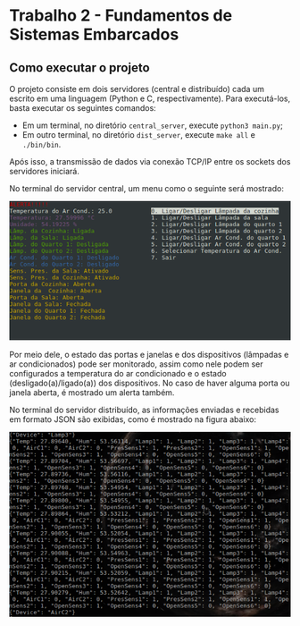 # Trabalho 2 - Fundamentos de Sistemas Embarcados

## Como executar o projeto

O projeto consiste em dois servidores (central e distribuído) cada um escrito em uma linguagem (Python e C, respectivamente).
Para executá-los, basta executar os seguintes comandos:

* Em um terminal, no diretório ```central_server```, execute ```python3 main.py```;
* Em outro terminal, no diretório ```dist_server```, execute ```make all``` e ```./bin/bin```.

Após isso, a transmissão de dados via conexão TCP/IP entre os sockets dos servidores iniciará.

No terminal do servidor central, um menu como o seguinte será mostrado:

![menu](https://github.com/joaorobson/embedded_systems/blob/master/trabalho_2/menu.png)

Por meio dele, o estado das portas e janelas e dos dispositivos (lâmpadas e ar condicionados) pode ser monitorado,
assim como nele podem ser configurados a temperatura do ar condicionado e o estado (desligado(a)/ligado(a)) dos dispositivos.
No caso de haver alguma porta ou janela aberta, é mostrado um alerta também. 

No terminal do servidor distribuído, as informações enviadas e recebidas em formato JSON são exibidas, como é mostrado na figura abaixo:

![menu](https://github.com/joaorobson/embedded_systems/blob/master/trabalho_2/log_dist_server.png)
